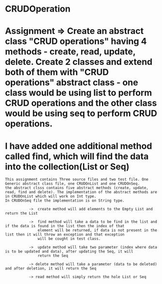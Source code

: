 # CRUDOperation

# Assignment => Create an abstract class "CRUD operations" having 4 methods - create, read, update, delete. Create 2 classes and extend both of them with "CRUD operations" abstract class - one class would be using list to perform CRUD operations and the other class would be using seq to perform CRUD operations.

# I have added one additional method called find, which will find the data into the collection(List or Seq)

    This assignment contains Three source files and two test file. One Generic abstract class file, one CRUDOnList and one CRUDOnSeq.
    the abstract clsss contains five abstract methods (create, update, read, find and delete). The implementation of the abstract methods are
    in CRUDOnList which will work on Int type.
    In CRUDOnSeq file the implementation is on String type.
               
               ->  create method will add elements to the Empty List and return the List 
               
               ->  find method will take a data to be find in the list and if the data is found in the list then the index of that 
                   element will be returned, if data is not present in the list then it will throw an exception and that exception 
                   will be cought in test class.
                   
               ->  update method will take two parameter (index where data is to be updated and data), after updating the Seq, it will
                   return the Seq
                   
               -> delete method will take a parameter (data to be deleted) and after deletion, it will return the Seq
               
               -> read method will simply return the hole List or Seq 
               
               
               
